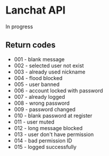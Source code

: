 # Lanchat API

In progress



## Return codes

* 001 - blank message
* 002 - selected user not exist
* 003 - already used nickname
* 004 - flood blocked
* 005 - user banned
* 006 - account locked with password
* 007 - already logged
* 008 - wrong password
* 009 - password changed
* 010 - blank password at register
* 011 - user muted
* 012 - long message blocked
* 013 - user don't have permission
* 014 - bad permission ID
* 015 - logged successfully
